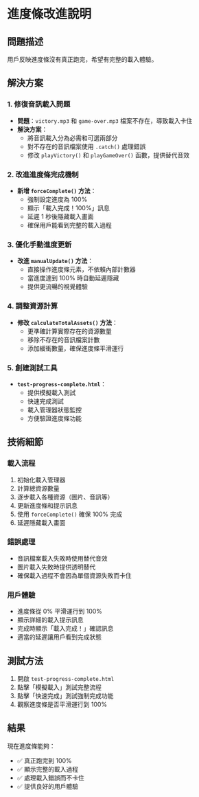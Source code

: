 # 進度條改進說明

## 問題描述
用戶反映進度條沒有真正跑完，希望有完整的載入體驗。

## 解決方案

### 1. 修復音訊載入問題
- **問題**：`victory.mp3` 和 `game-over.mp3` 檔案不存在，導致載入卡住
- **解決方案**：
  - 將音訊載入分為必需和可選兩部分
  - 對不存在的音訊檔案使用 `.catch()` 處理錯誤
  - 修改 `playVictory()` 和 `playGameOver()` 函數，提供替代音效

### 2. 改進進度條完成機制
- **新增 `forceComplete()` 方法**：
  - 強制設定進度為 100%
  - 顯示「載入完成！100%」訊息
  - 延遲 1 秒後隱藏載入畫面
  - 確保用戶能看到完整的載入過程

### 3. 優化手動進度更新
- **改進 `manualUpdate()` 方法**：
  - 直接操作進度條元素，不依賴內部計數器
  - 當進度達到 100% 時自動延遲隱藏
  - 提供更流暢的視覺體驗

### 4. 調整資源計算
- **修改 `calculateTotalAssets()` 方法**：
  - 更準確計算實際存在的資源數量
  - 移除不存在的音訊檔案計數
  - 添加緩衝數量，確保進度條平滑運行

### 5. 創建測試工具
- **`test-progress-complete.html`**：
  - 提供模擬載入測試
  - 快速完成測試
  - 載入管理器狀態監控
  - 方便驗證進度條功能

## 技術細節

### 載入流程
1. 初始化載入管理器
2. 計算總資源數量
3. 逐步載入各種資源（圖片、音訊等）
4. 更新進度條和提示訊息
5. 使用 `forceComplete()` 確保 100% 完成
6. 延遲隱藏載入畫面

### 錯誤處理
- 音訊檔案載入失敗時使用替代音效
- 圖片載入失敗時提供透明替代
- 確保載入過程不會因為單個資源失敗而卡住

### 用戶體驗
- 進度條從 0% 平滑運行到 100%
- 顯示詳細的載入提示訊息
- 完成時顯示「載入完成！」確認訊息
- 適當的延遲讓用戶看到完成狀態

## 測試方法
1. 開啟 `test-progress-complete.html`
2. 點擊「模擬載入」測試完整流程
3. 點擊「快速完成」測試強制完成功能
4. 觀察進度條是否平滑運行到 100%

## 結果
現在進度條能夠：
- ✅ 真正跑完到 100%
- ✅ 顯示完整的載入過程
- ✅ 處理載入錯誤而不卡住
- ✅ 提供良好的用戶體驗 
